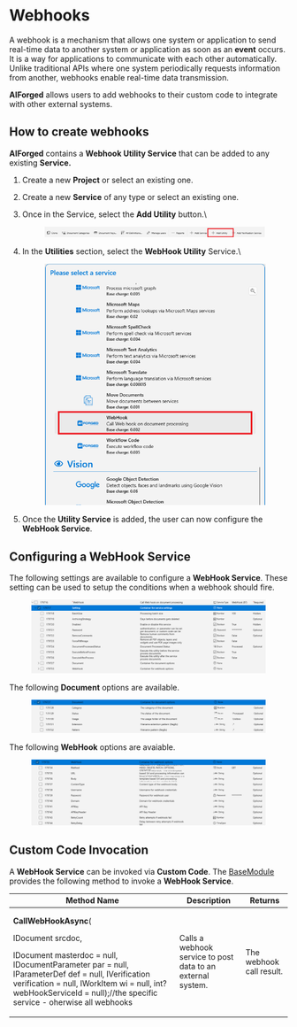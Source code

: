 # Webhooks

A webhook is a mechanism that allows one system or application to send real-time data to another system or application as soon as an **event** occurs. It is a way for applications to communicate with each other automatically. Unlike traditional APIs where one system periodically requests information from another, webhooks enable real-time data transmission.

**AIForged** allows users to add webhooks to their custom code to integrate with other external systems.

## How to create webhooks

**AIForged** contains a **Webhook Utility Service** that can be added to any existing **Service.**&#x20;

1. Create a new **Project** or select an existing one.
2. Create a new **Service** of any type or select an existing one.
3.  Once in the Service, select the **Add Utility** button.\


    <figure><img src="../../.gitbook/assets/image.png" alt=""><figcaption></figcaption></figure>
4.  In the **Utilities** section, select the **WebHook Utility** Service.\


    <figure><img src="../../.gitbook/assets/image (1).png" alt=""><figcaption></figcaption></figure>
5. Once the **Utility Service** is added, the user can now configure the **WebHook Service**.

## Configuring a WebHook Service

The following settings are available to configure a **WebHook Service**. These setting can be used to setup the conditions when a webhook should fire.

<figure><img src="../../.gitbook/assets/image (8).png" alt=""><figcaption></figcaption></figure>

The following **Document** options are available.

<figure><img src="../../.gitbook/assets/image (9).png" alt=""><figcaption></figcaption></figure>

The following **WebHook** options are avaiable.

<figure><img src="../../.gitbook/assets/image (11).png" alt=""><figcaption></figcaption></figure>

## Custom Code Invocation

A **WebHook Service** can be invoked via **Custom Code**. The [BaseModule](../custom-service-code/basemodule/) provides the following method to invoke a **WebHook Service**.



<table><thead><tr><th width="287">Method Name</th><th>Description</th><th>Returns</th></tr></thead><tbody><tr><td><p><strong>CallWebHookAsync</strong>(</p><p>IDocument srcdoc,</p><p>IDocument masterdoc = null, IDocumentParameter par = null, IParameterDef def = null, IVerification verification = null, IWorkItem wi = null, int? webHookServiceId = null);//the specific service - oherwise all webhooks</p></td><td>Calls a webhook service to post data to an external system.</td><td>The webhook call result.</td></tr></tbody></table>
